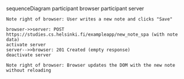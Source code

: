sequenceDiagram
    participant browser
    participant server

    Note right of browser: User writes a new note and clicks "Save"

    browser->>server: POST https://studies.cs.helsinki.fi/exampleapp/new_note_spa (with note data)
    activate server
    server-->>browser: 201 Created (empty response)
    deactivate server

    Note right of browser: Browser updates the DOM with the new note without reloading
